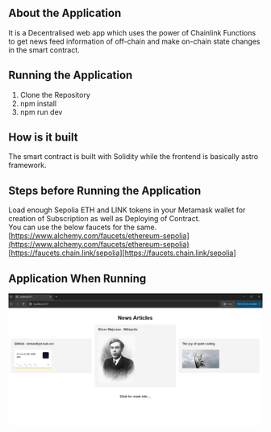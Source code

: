 ## About the Application
It is a Decentralised web app which uses the power of Chainlink Functions to get news feed information of off-chain and make on-chain state changes in the smart contract.

## Running the Application
1. Clone the Repository
1. npm install
2. npm run dev

## How is it built
The smart contract is built with Solidity while the frontend is basically astro framework.

## Steps before Running the Application
Load enough Sepolia ETH and LINK tokens in your Metamask wallet for creation of Subscription as well as Deploying of Contract.<br>
You can use the below faucets for the same. <br>
[https://www.alchemy.com/faucets/ethereum-sepolia](https://www.alchemy.com/faucets/ethereum-sepolia) <br>
[https://faucets.chain.link/sepolia][https://faucets.chain.link/sepolia]

## Application When Running
![screenshot](snap-shot.png)
